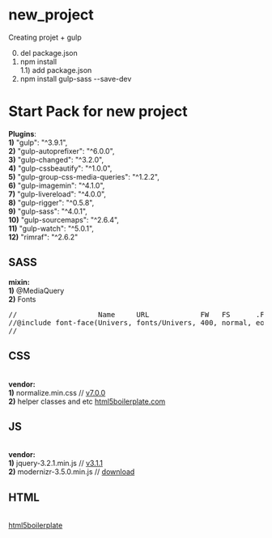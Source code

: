 # new_project
Creating projet + gulp <br>

0) del package.json <br>
1) npm install <br>
  1.1) add package.json <br>
2) npm install gulp-sass --save-dev <br>

<h1>Start Pack for new project</h1>

<strong>Plugins</strong>: <br>
   <strong> 1)</strong>  "gulp": "^3.9.1", <br>
   <strong> 2)</strong>  "gulp-autoprefixer": "^6.0.0", <br>
   <strong> 3)</strong>  "gulp-changed": "^3.2.0", <br>
   <strong> 4)</strong>  "gulp-cssbeautify": "^1.0.0", <br>
   <strong> 5)</strong>  "gulp-group-css-media-queries": "^1.2.2", <br>
   <strong> 6)</strong>  "gulp-imagemin": "^4.1.0", <br>
   <strong> 7)</strong>  "gulp-livereload": "^4.0.0", <br>
   <strong> 8)</strong>  "gulp-rigger": "^0.5.8", <br>
   <strong> 9)</strong>  "gulp-sass": "^4.0.1", <br>
   <strong> 10)</strong> "gulp-sourcemaps": "^2.6.4", <br>
   <strong> 11)</strong> "gulp-watch": "^5.0.1", <br>
   <strong> 12)</strong> "rimraf": "^2.6.2" <br>


<h2>SASS</h2>
<strong>mixin:</strong><br>
 <strong>1)</strong> @MediaQuery <br>
 <strong>2)</strong> Fonts<br>
<pre>
//                   Name     URL            FW   FS      .FF
//@include font-face(Univers, fonts/Univers, 400, normal, eot otf svg woff woff2);)
//
</pre>
 <h2>CSS</h2> </br>
    <strong>vendor:</strong> <br>
    <strong>1)</strong> normalize.min.css // <a href="http://github.com/necolas/normalize.css" target="_blank">v7.0.0</a> <br>
    <strong>2)</strong> helper classes and etc <a href="https://html5boilerplate.com/">html5boilerplate.com</a> <br>
    
 <h2>JS</h2> </br>
    <strong>vendor:</strong> <br>
    <strong>1)</strong>  jquery-3.2.1.min.js     // <a href="https://code.jquery.com/jquery-3.3.1.min.js" target="_blank">v3.1.1</a>  <br>
    <strong>2)</strong>  modernizr-3.5.0.min.js  // <a href="https://modernizr.com/download?setclasses" target="_blank">download</a> <br>
    
<h2>HTML</h2> </br>
<a href="https://html5boilerplate.com/" target="_blank">html5boilerplate</a>
